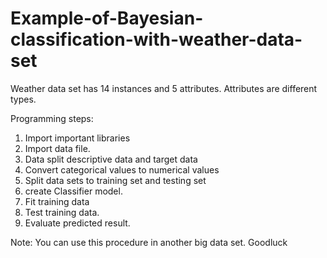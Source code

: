 # Example-of-Bayesian-classification-with-weather-data-set
Weather data set has 14 instances and 5 attributes. Attributes are different types.

Programming steps:
1. Import important libraries
2. Import data file.
3. Data split descriptive data and target data
4. Convert categorical values to numerical values
5. Split data sets to training set and testing set
6. create Classifier model.
7. Fit training data
8. Test training data. 
9. Evaluate predicted result. 

Note: You can use this procedure in another big data set. Goodluck
